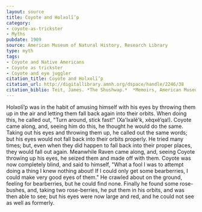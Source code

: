 ```yaml
---
layout: source
title: Coyote and Holxolī’p
category: 
- coyote-as-trickster
- Myths
pubdate: 1909
source: American Museum of Natural History, Research Library
type: myth
tags:
- Coyote and Native Americans
- Coyote as trickster
- Coyote and eye juggler
citation_title: Coyote and Holxolī’p
citation_url: http://digitallibrary.amnh.org/dspace/handle/2246/38
citation_biblio: Teit, James. *The Shushwap.*  *Memoirs, American Museum of Natural History* VoL  2 part 7. 1909.
---
```


Holxolī’p was in the habit of amusing himself with his eyes by throwing them up in the air and letting them fall back again into their orbits. When doing this, he called out, "Turn around, stick fast!" (Xa'lxalé'k, xêqxê’qa!). Coyote came along, and, seeing him do this, he thought he would do the same. Taking out his eyes and throwing them up, he called out the same words; but his eyes would not fall back into their orbits properly. He tried many times; but, even when they did happen to fall back into their proper places, they would fall out again. Meanwhile Raven came along, and, seeing Coyote throwing up his eyes, he seized them and made off with them. Coyote was now completely blind, and said to himself, "What a fool I was to attempt doing a thing I knew nothing about! If I could only get some bearberries, I could make very good eyes of them." He crawled about on the ground, feeling for bearberries, but he could find none. Finally he found some rose-bushes, and, taking two rose-berries, he put them in his orbits, and was then able to see; but his eyes were now large and red, and he could not see as well as formerly.

